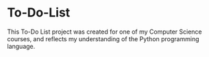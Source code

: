 # To-Do-List
This To-Do List project was created for one of my Computer Science courses, and reflects my understanding of the Python programming language.
